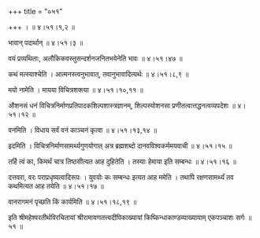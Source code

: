 +++
title = "०५१"

+++
।  ॥  ४।५१।१,२  ॥   

  

भावान् पदार्थान्  ॥  ४।५१।३  ॥   

  

वयं प्रव्यथिताः, अलौकिकवस्तुसन्दर्शनजनितभयेनेति भावः  ॥  ४।५१।४७  ॥   

  

कथं मत्स्याश्चेति । आत्मनस्त्वनुभावात्, तवानुभावादित्यर्थः  ॥  ४।५१।८,९  ॥   

  

मयो नामेति । मायया विचित्रशक्त्या  ॥  ४।५१।१०,११  ॥   

  

औशनसं धनं विचित्रनिर्माणप्रतिपादकशिल्पशास्त्रज्ञानम्, शिल्पस्योशनसा प्रणीतत्वात्तद्धनत्वव्यपदेशः  ॥  ४।५१।१२  ॥   

  

वनमिति । विधाय सर्वं वनं काञ्चनं कृत्वा  ॥  ४।५१।१३,१४  ॥   

  

इदमिति । विचित्रनिर्माणसामर्थ्यगुणयोगात् अत्र ब्रह्मशब्दो दानवविश्वकर्ममयवाची  ॥  ४।५१।१५  ॥   

  

तर्हि त्वं का, किमर्थं चात्र तिष्ठसीत्यत आह दुहितेति । तस्याः हेमाया इति सम्बन्धः  ॥  ४।५१।१६  ॥   

  

दत्तवरा, वरः पराप्रधृष्यत्वादिरूपः । युवयोः कः सम्बन्धः इत्यत आह ममेति । तथापि रक्षणसामर्थ्यं तव कथमित्यत आह तयेति  ॥  ४।५१।१७  ॥   

  

वानरागमनं पृच्छति किं कार्यमिति  ॥  ४।५१।१८,१९  ॥   

  

इति श्रीमहेश्वरतीर्थविरचितायां श्रीरामायणतत्त्वदीपिकाख्यायां किष्किन्धाकाण्डव्याख्यायाम् एकपञ्चाशः सर्गः  ॥  ५१  ॥   

  

